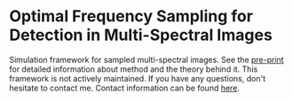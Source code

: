 # Optimal Frequency Sampling for Detection in Multi-Spectral Images
Simulation framework for sampled multi-spectral images. See the [pre-print](https://github.com/copypastecat/hyperspec/blob/main/freqsampling_paper.pdf) for detailed information about method and the theory behind it.
This framework is not actively maintained. If you have any questions, don't hesitate to contact me. Contact information can be found [here](https://www.kth.se/profile/lgrosse).


